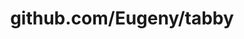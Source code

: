 ---
layout: post
title: github.com/Eugeny/tabby
categories: link
tags: [انگلیسی, گیت‌هاب, برنامه‌نویسی]
---